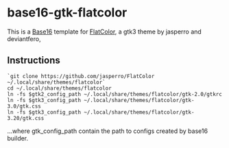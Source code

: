 # base16-gtk-flatcolor
This is a [Base16](https://github.com/chriskempson/base16) template for [FlatColor](https://github.com/jasperro/FlatColor), a gtk3 theme by jasperro and deviantfero,

## Instructions
	`git clone https://github.com/jasperro/FlatColor ~/.local/share/themes/flatcolor`
	cd ~/.local/share/themes/flatcolor
	ln -fs $gtk2_config_path ~/.local/share/themes/flatcolor/gtk-2.0/gtkrc
	ln -fs $gtk3_config_path ~/.local/share/themes/flatcolor/gtk-3.0/gtk.css
	ln -fs $gtk3_config_path ~/.local/share/themes/flatcolor/gtk-3.20/gtk.css

...where gtk_config_path contain the path to configs created by base16 builder.
